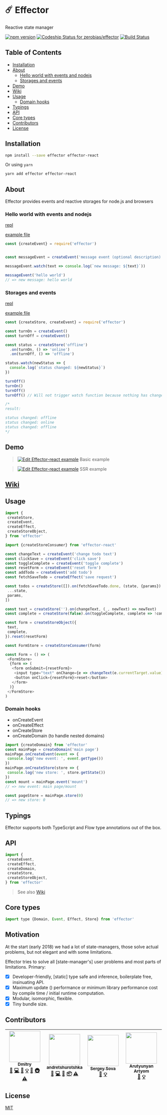 # ☄️ Effector

Reactive state manager

[![npm version](https://badge.fury.io/js/effector.svg)](https://badge.fury.io/js/effector) [ ![Codeship Status for zerobias/effector](https://app.codeship.com/projects/67f481f0-2c7e-0136-030e-1a8413355f0c/status?branch=master)](https://app.codeship.com/projects/288022) [![Build Status](https://semaphoreci.com/api/v1/zerobias/effector/branches/master/shields_badge.svg)](https://semaphoreci.com/zerobias/effector)

<!-- START doctoc generated TOC please keep comment here to allow auto update -->
<!-- DON'T EDIT THIS SECTION, INSTEAD RE-RUN doctoc TO UPDATE -->
## Table of Contents

- [Installation](#installation)
- [About](#about)
  - [Hello world with events and nodejs](#hello-world-with-events-and-nodejs)
  - [Storages and events](#storages-and-events)
- [Demo](#demo)
- [Wiki](#wiki)
- [Usage](#usage)
  - [Domain hooks](#domain-hooks)
- [Typings](#typings)
- [API](#api)
- [Core types](#core-types)
- [Contributors](#contributors)
- [License](#license)

<!-- END doctoc generated TOC please keep comment here to allow auto update -->

## Installation

```bash
npm install --save effector effector-react
```

Or using `yarn`

```bash
yarn add effector effector-react
```

## About

Effector provides events and reactive storages for node.js and browsers

### Hello world with events and nodejs

[repl](https://runkit.com/zerobias/effector-hello-world)

[example file](/examples/hello-world.js)

```js
const {createEvent} = require('effector')


const messageEvent = createEvent('message event (optional description)')

messageEvent.watch(text => console.log(`new message: ${text}`))

messageEvent('hello world')
// => new message: hello world
```

### Storages and events

[repl](https://runkit.com/zerobias/effector-storages-and-events)

[example file](/examples/storages-and-events.js)

```js
const {createStore, createEvent} = require('effector')

const turnOn = createEvent()
const turnOff = createEvent()

const status = createStore('offline')
  .on(turnOn, () => 'online')
  .on(turnOff, () => 'offline')

status.watch(newStatus => {
  console.log(`status changed: ${newStatus}`)
})

turnOff()
turnOn()
turnOff()
turnOff() // Will not trigger watch function because nothing has changed

/*
result:

status changed: offline
status changed: online
status changed: offline
*/

```

## Demo

> [![Edit Effector-react example](https://codesandbox.io/static/img/play-codesandbox.svg)](https://codesandbox.io/s/vmx6wxww43) Basic example

> [![Edit Effector-react example](https://codesandbox.io/static/img/play-codesandbox.svg)](https://codesandbox.io/s/1y6n4r6o57) SSR example

## [Wiki](https://github.com/zerobias/effector/wiki/Glossary)

## Usage

```js
import {
 createStore,
 createEvent,
 createEffect,
 createStoreObject,
} from 'effector'

import {createStoreConsumer} from 'effector-react'

const changeText = createEvent('change todo text')
const clickSave = createEvent('click save')
const toggleComplete = createEvent('toggle complete')
const resetForm = createEvent('reset form')
const addTodo = createEvent('add todo')
const fetchSaveTodo = createEffect('save request')

const todos = createStore([]).on(fetchSaveTodo.done, (state, {params}) => [
 ...state,
 params,
])

const text = createStore('').on(changeText, (_, newText) => newText)
const complete = createStore(false).on(toggleComplete, complete => !complete)

const form = createStoreObject({
 text,
 complete,
}).reset(resetForm)

const FormStore = createStoreConsumer(form)

const Form = () => (
 <FormStore>
  {form => (
   <form onSubmit={resetForm}>
    <input type="text" onChange={e => changeText(e.currentTarget.value)} />
    <button onClick={resetForm}>reset</button>
   </form>
  )}
 </FormStore>
)
```

### Domain hooks

* onCreateEvent
* onCreateEffect
* onCreateStore
* onCreateDomain (to handle nested domains)

```js
import {createDomain} from 'effector'
const mainPage = createDomain('main page')
mainPage.onCreateEvent(event => {
 console.log('new event: ', event.getType())
})
mainPage.onCreateStore(store => {
 console.log('new store: ', store.getState())
})
const mount = mainPage.event('mount')
// => new event: main page/mount

const pageStore = mainPage.store(0)
// => new store: 0
```

## Typings

Effector supports both TypeScript and Flow type annotations out of the box.

## API

```js
import {
 createEvent,
 createEffect,
 createDomain,
 createStore,
 createStoreObject,
} from 'effector'
```

> See also [Wiki](https://github.com/zerobias/effector/wiki/Glossary)

## Core types

```js
import type {Domain, Event, Effect, Store} from 'effector'
```

## Motivation

At the start (early 2018) we had a lot of state-managers, those solve actual problems, but not elegant and with some limitations.

Effector tries to solve all [state-manager's] user problems and most parts of limitations. Primary:
- [x] Developer-friendly, [static] type safe and inference, boilerplate free, insinuating API.
- [x] Maximum update () performance  or minimum library performance cost by compile time / initial runtime computation.
- [x] Modular, isomorphic, flexible.
- [x] Tiny bundle size.

## Contributors

<!-- ALL-CONTRIBUTORS-LIST:START - Do not remove or modify this section -->
<!-- prettier-ignore -->
| [<img src="https://avatars0.githubusercontent.com/u/15912112?v=4" width="100px;"/><br /><sub><b>Dmitry</b></sub>](https://zerobias.net)<br />[💬](#question-zerobias "Answering Questions") [💻](https://github.com/zerobias/effector/commits?author=zerobias "Code") [📖](https://github.com/zerobias/effector/commits?author=zerobias "Documentation") [💡](#example-zerobias "Examples") [🤔](#ideas-zerobias "Ideas, Planning, & Feedback") [🚇](#infra-zerobias "Infrastructure (Hosting, Build-Tools, etc)") [⚠️](https://github.com/zerobias/effector/commits?author=zerobias "Tests") | [<img src="https://avatars2.githubusercontent.com/u/3275424?v=4" width="100px;"/><br /><sub><b>andretshurotshka</b></sub>](https://github.com/goodmind)<br />[💬](#question-goodmind "Answering Questions") [💻](https://github.com/zerobias/effector/commits?author=goodmind "Code") [📖](https://github.com/zerobias/effector/commits?author=goodmind "Documentation") [📦](#platform-goodmind "Packaging/porting to new platform") [⚠️](https://github.com/zerobias/effector/commits?author=goodmind "Tests") | [<img src="https://avatars0.githubusercontent.com/u/5620073?v=4" width="100px;"/><br /><sub><b>Sergey Sova</b></sub>](https://sergeysova.com)<br />[📖](https://github.com/zerobias/effector/commits?author=sergeysova "Documentation") [💡](#example-sergeysova "Examples") | [<img src="https://avatars0.githubusercontent.com/u/27290320?v=4" width="100px;"/><br /><sub><b>Arutyunyan Artyom</b></sub>](https://t.me/artalar)<br />[📖](https://github.com/zerobias/effector/commits?author=artalar "Documentation") [💡](#example-artalar "Examples") |
| :---: | :---: | :---: | :---: |
<!-- ALL-CONTRIBUTORS-LIST:END -->

## License

[MIT](LICENSE)
